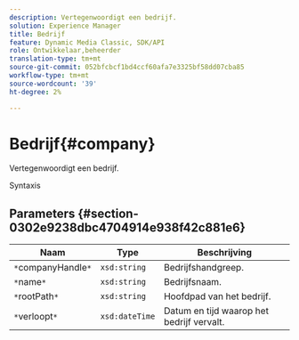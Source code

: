 ```yaml
---
description: Vertegenwoordigt een bedrijf.
solution: Experience Manager
title: Bedrijf
feature: Dynamic Media Classic, SDK/API
role: Ontwikkelaar,beheerder
translation-type: tm+mt
source-git-commit: 052bfcbcf1bd4ccf60afa7e3325bf58dd07cba85
workflow-type: tm+mt
source-wordcount: '39'
ht-degree: 2%

---
```



# Bedrijf{#company}

Vertegenwoordigt een bedrijf.

Syntaxis

## Parameters {#section-0302e9238dbc4704914e938f42c881e6}

| Naam | Type | Beschrijving |
|---|---|---|
| `*`companyHandle`*` | `xsd:string` | Bedrijfshandgreep. |
| `*`name`*` | `xsd:string` | Bedrijfsnaam. |
| `*`rootPath`*` | `xsd:string` | Hoofdpad van het bedrijf. |
| `*`verloopt`*` | `xsd:dateTime` | Datum en tijd waarop het bedrijf vervalt. |

